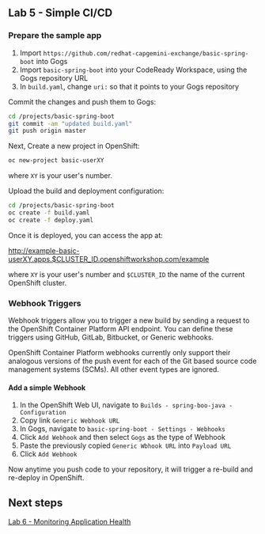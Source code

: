 ## Lab 5 - Simple CI/CD

### Prepare the sample app

1. Import `https://github.com/redhat-capgemini-exchange/basic-spring-boot` into Gogs
2. Import `basic-spring-boot` into your CodeReady Workspace, using the Gogs repository URL
3. In `build.yaml`, change `uri:` so that it points to your Gogs repository

Commit the changes and push them to Gogs:

```bash
cd /projects/basic-spring-boot
git commit -am "updated build.yaml"
git push origin master
```

Next, Create a new project in OpenShift:

```bash
oc new-project basic-userXY
```

where `XY` is your user's number. 

Upload the build and deployment configuration:

```bash
cd /projects/basic-spring-boot
oc create -f build.yaml
oc create -f deploy.yaml
```

Once it is deployed, you can access the app at: 

http://example-basic-userXY.apps.$CLUSTER_ID.openshiftworkshop.com/example

where `XY` is your user's number and `$CLUSTER_ID` the name of the current OpenShift cluster.


### Webhook Triggers

Webhook triggers allow you to trigger a new build by sending a request to the OpenShift Container Platform API endpoint. You can define these triggers using GitHub, GitLab, Bitbucket, or Generic webhooks.

OpenShift Container Platform webhooks currently only support their analogous versions of the push event for each of the Git based source code management systems (SCMs). All other event types are ignored.

#### Add a simple Webhook

1. In the OpenShift Web UI, navigate to `Builds - spring-boo-java - Configuration`
2. Copy link `Generic Webhook URL`
3. In Gogs, navigate to `basic-spring-boot - Settings - Webhooks`
4. Click `Add Webhook` and then select `Gogs` as the type of Webhook
5. Paste the previously copied `Generic Wbhook URL` into `Payload URL`
6. Click `Add Webhook`

Now anytime you push code to your repository, it will trigger a re-build and re-deploy in OpenShift.

## Next steps

[Lab 6 - Monitoring Application Health ](lab6.md)